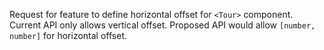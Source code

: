 Request for feature to define horizontal offset for `<Tour>` component. Current API only allows vertical offset. Proposed API would allow `[number, number]` for horizontal offset.
